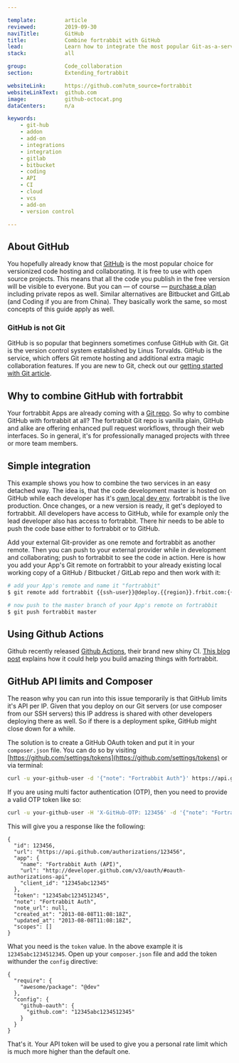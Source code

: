 ```yaml
---

template:         article
reviewed:         2019-09-30
naviTitle:        GitHub
title:            Combine fortrabbit with GitHub
lead:             Learn how to integrate the most popular Git-as-a-service provider with your fortrabbit workflow.
stack:            all

group:            Code_collaboration
section:          Extending_fortrabbit

websiteLink:      https://github.com?utm_source=fortrabbit
websiteLinkText:  github.com
image:            github-octocat.png
dataCenters:      n/a

keywords:
    - git-hub
    - addon
    - add-on
    - integrations
    - integration
    - gitlab
    - bitbucket
    - coding
    - API
    - CI
    - cloud
    - vcs
    - add-on
    - version control

---
```


## About GitHub

You hopefully already know that [GitHub](https://github.com) is the most popular choice for versionized code hosting and collaborating. It is free to use with open source projects. This means that all the code you publish in the free version will be visible to everyone. But you can — of course — [purchase a plan](https://github.com/pricing) including private repos as well. Similar alternatives are Bitbucket and GitLab (and Coding if you are from China). They basically work the same, so most concepts of this guide apply as well.

### GitHub is not Git

GitHub is so popular that beginners sometimes confuse GitHub with Git. Git is the version control system established by Linus Torvalds. GitHub is the service, which offers Git remote hosting and additional extra magic collaboration features. If you are new to Git, check out our [getting started with Git article](/git).

## Why to combine GitHub with fortrabbit

Your fortrabbit Apps are already coming with a [Git repo](/git-deployment). So why to combine GitHub with fortrabbit at all? The fortrabbit Git repo is vanilla plain, GitHub and alike are offering enhanced pull request workflows, through their web interfaces. So in general, it's for professionally managed projects with three or more team members.

## Simple integration

This example shows you how to combine the two services in an easy detached way. The idea is, that the code development master is hosted on GitHub while each developer has it's [own local dev env](/local-development). fortrabbit is the live production. Once changes, or a new version is ready, it get's deployed to fortrabbit. All developers have access to GitHub, while for example only the lead developer also has access to fortrabbit. There hir needs to be able to push the code base either to fortrabbit or to GitHub.

Add your external Git-provider as one remote and fortrabbit as another remote. Then you can push to your external provider while in development and collaborating; push to fortrabbit to see the code in action. Here is how you add your App's Git remote on fortrabbit to your already existing local working copy of a GitHub / Bitbucket / GitLab repo and then work with it:

```bash
# add your App's remote and name it "fortrabbit"
$ git remote add fortrabbit {{ssh-user}}@deploy.{{region}}.frbit.com:{{app-name}}.git

# now push to the master branch of your App's remote on fortrabbit
$ git push fortrabbit master
```

## Using Github Actions

Github recently released [Github Actions](https://github.com/features/actions), their brand new shiny CI. [This blog post](https://blog.fortrabbit.com/how-to-use-github-actions) explains how it could help you build amazing things with fortrabbit.

## GitHub API limits and Composer

The reason why you can run into this issue temporarily is that GitHub limits it's API per IP. Given that you deploy on our Git servers (or use composer from our SSH servers) this IP address is shared with other developers deploying there as well. So if there is a deployment spike, GitHub might close down for a while.

The solution is to create a GitHub OAuth token and put it in your `composer.json` file. You can do so by visiting [https://github.com/settings/tokens](https://github.com/settings/tokens) or via terminal:

```bash
curl -u your-github-user -d '{"note": "Fortrabbit Auth"}' https://api.github.com/authorizations
```

If you are using multi factor authentication (OTP), then you need to provide a valid OTP token like so:

```bash
curl -u your-github-user -H 'X-GitHub-OTP: 123456' -d '{"note": "Fortrabbit Auth"}' https://api.github.com/authorizations
```

This will give you a response like the following:

```
{
  "id": 123456,
  "url": "https://api.github.com/authorizations/123456",
  "app": {
    "name": "Fortrabbit Auth (API)",
    "url": "http://developer.github.com/v3/oauth/#oauth-authorizations-api",
    "client_id": "12345abc12345"
  },
  "token": "12345abc1234512345",
  "note": "Fortrabbit Auth",
  "note_url": null,
  "created_at": "2013-08-08T11:08:18Z",
  "updated_at": "2013-08-08T11:08:18Z",
  "scopes": []
}
```

What you need is the `token` value. In the above example it is `12345abc1234512345`. Open up your `composer.json` file and add the token withunder the `config` directive:

```
{
  "require": {
    "awesome/package": "@dev"
  },
  "config": {
    "github-oauth": {
      "github.com": "12345abc1234512345"
    }
  }
}
```

That's it. Your API token will be used to give you a personal rate limit which is much more higher than the default one.

